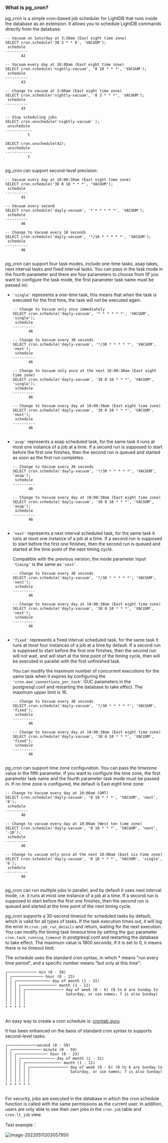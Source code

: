 ### What is pg_cron?

pg_cron is a simple cron-based job scheduler for LightDB that runs inside the database as an extension. It allows you to schedule LightDB commands directly from the database:

```
-- Vacuum on Saturday at 3:30am (East eight time zone)
SELECT cron.schedule('30 3 * * 6', 'VACUUM');
 schedule
----------
       42

-- Vacuum every day at 10:00am (East eight time zone)
SELECT cron.schedule('nightly-vacuum', '0 10 * * *', 'VACUUM');
 schedule
----------
       43

-- Change to vacuum at 3:00am (East eight time zone)
SELECT cron.schedule('nightly-vacuum', '0 3 * * *', 'VACUUM');
 schedule
----------
       43

-- Stop scheduling jobs
SELECT cron.unschedule('nightly-vacuum' );
 unschedule
------------
          t

SELECT cron.unschedule(42);
 unschedule
------------
          t
        
```

pg_cron can support second-level precision:

```
-- Vacuum every day at 10:00:30am (East eight time zone)
SELECT cron.schedule('30 0 10 * * *', 'VACUUM');
 schedule
----------
       45

-- Vacuum every second
SELECT cron.schedule('dayly-vacuum', '* * * * * *', 'VACUUM');
 schedule
----------
       46

-- Change to Vacuum every 10 seconds
SELECT cron.schedule('dayly-vacuum', '*/10 * * * * *', 'VACUUM');
 schedule
----------
       46
        
```

pg_cron can support four task modes, include one-time tasks, asap takes, next interval tasks and fixed interval tasks. You can pass in the task mode in the fourth parameter and there are four parameters to choose from (If you want to configure the task mode, the first parameter task name must be passed in):

- `'single'` represents a one-time task, this means that when the task is executed for the first time, the task will not be executed again.

  ```
  -- Change to Vacuum only once immediately
  SELECT cron.schedule('dayly-vacuum', '* * * * * *', 'VACUUM', 'single');
   schedule
  ----------
         46
  
  -- Change to Vacuum every 30 seconds
  SELECT cron.schedule('dayly-vacuum', '*/30 * * * * *', 'VACUUM', 'next');
   schedule
  ----------
         46
  
  -- Change to Vacuum only once at the next 10:00:30am (East eight time zone)
  SELECT cron.schedule('dayly-vacuum', '30 0 10 * * *', 'VACUUM', 'single');
   schedule
  ----------
         46
  
  -- Change to Vacuum every day at 10:00:30am (East eight time zone)
  SELECT cron.schedule('dayly-vacuum', '30 0 10 * * *', 'VACUUM', 'next');
   schedule
  ----------
         46
                  
  ```

- `'asap'` represents a asap scheduled task, for the same task it runs at most one instance of a job at a time. If a second run is supposed to start before the first one finishes, then the second run is queued and started as soon as the first run completes.

  ```
  -- Change to Vacuum every 30 seconds
  SELECT cron.schedule('dayly-vacuum', '*/30 * * * * *', 'VACUUM', 'asap');
   schedule
  ----------
         46
  
  -- Change to Vacuum every day at 10:00:30am (East eight time zone)
  SELECT cron.schedule('dayly-vacuum', '30 0 10 * * *', 'VACUUM', 'asap');
   schedule
  ----------
         46
                  
  ```

- `'next'` represents a next interval scheduled task, for the same task it runs at most one instance of a job at a time. If a second run is supposed to start before the first one finishes, then the second run is queued and started at the time point of the next timing cycle.

  Compatible with the previous version, the mode parameter input `'timing'` is the same as `'next'`.

  ```
  -- Change to Vacuum every 30 seconds
  SELECT cron.schedule('dayly-vacuum', '*/30 * * * * *', 'VACUUM', 'next');
   schedule
  ----------
         46
  
  -- Change to Vacuum every day at 10:00:30am (East eight time zone)
  SELECT cron.schedule('dayly-vacuum', '30 0 10 * * *', 'VACUUM', 'next');
   schedule
  ----------
         46
                  
  ```

- `'fixed'` represents a fixed interval scheduled task, for the same task it runs at most four instances of a job at a time by default. If a second run is supposed to start before the first one finishes, then the second run will not wait, and will start at the time point of the timing cycle, then will be executed in parallel with the first unfinished task.

  You can modify the maximum number of concurrent executions for the same task when it expires by configuring the `'cron.max_connections_per_task'` GUC parameters in the postgresql.conf and restarting the database to take effect. The maximum upper limit is 16.

  ```
  -- Change to Vacuum every 30 seconds
  SELECT cron.schedule('dayly-vacuum', '*/30 * * * * *', 'VACUUM', 'fixed');
   schedule
  ----------
         46
  
  -- Change to Vacuum every day at 10:00:30am (East eight time zone)
  SELECT cron.schedule('dayly-vacuum', '30 0 10 * * *', 'VACUUM', 'fixed');
   schedule
  ----------
         46
                  
  ```

pg_cron can support time zone configuration. You can pass the timezone value in the fifth parameter. If you want to configure the time zone, the first parameter task name and the fourth parameter task mode must be passed in. If no time zone is configured, the default is East eight time zone:

```
-- Change to Vacuum every day at 10:00am (GMT)
SELECT cron.schedule('dayly-vacuum', '0 10 * * *', 'VACUUM', 'next', '0');
 schedule
----------
       46

-- Change to vacuum every day at 10:00am (West ten time zone)
SELECT cron.schedule('dayly-vacuum', '0 10 * * *', 'VACUUM', 'next', '-10');
 schedule
----------
       46

-- Change to vacuum only once at the next 10:00am (East six time zone)
SELECT cron.schedule('dayly-vacuum', '0 10 * * *', 'VACUUM', 'single', '6');
 schedule
----------
       46
        
```

pg_cron can run multiple jobs in parallel, and by default it uses next interval mode, i.e. it runs at most one instance of a job at a time. If a second run is supposed to start before the first one finishes, then the second run is queued and started at the time point of the next timing cycle.

pg_cron supports a 30-second timeout for scheduled tasks by default, which is valid for all types of tasks. If the task execution times out, it will log the error in `cron.job_run_details` and return, waiting for the next execution. You can modify the timing task timeout time by setting the guc parameter `cron.task_running_timeout` in postgresql.conf and restarting the database to take effect. The maximum value is 1800 seconds; if it is set to 0, it means there is no timeout limit.

The schedule uses the standard cron syntax, in which * means "run every time period", and a specific number means "but only at this time":

```
┌───────────── min (0 - 59)
│ ┌────────────── hour (0 - 23)
│ │ ┌─────────────── day of month (1 - 31)
│ │ │ ┌──────────────── month (1 - 12)
│ │ │ │ ┌───────────────── day of week (0 - 6) (0 to 6 are Sunday to
│ │ │ │ │                  Saturday, or use names; 7 is also Sunday)
│ │ │ │ │
│ │ │ │ │
* * * * *
        
```

An easy way to create a cron schedule is: [crontab.guru](https://crontab.guru/).

It has been enhanced on the basis of standard cron syntax to supports second-level tasks:

```
┌─────────────second (0 - 59)
│ ┌───────────── minute (0 - 59)
│ │ ┌────────────── hour (0 - 23)
│ │ │ ┌─────────────── day of month (1 - 31)
│ │ │ │ ┌──────────────── month (1 - 12)
│ │ │ │ │ ┌───────────────── day of week (0 - 6) (0 to 6 are Sunday to
│ │ │ │ │ │                  Saturday, or use names; 7 is also Sunday)
│ │ │ │ │ │
│ │ │ │ │ │
* * * * * *
        
```

For security, jobs are executed in the database in which the cron.schedule function is called with the same permissions as the current user. In addition, users are only able to see their own jobs in the `cron.job` table and `cron.lt_job` view.



Test example：

![image-20220511203057950](C:\Users\tianxf42813\AppData\Roaming\Typora\typora-user-images\image-20220511203057950.png)



